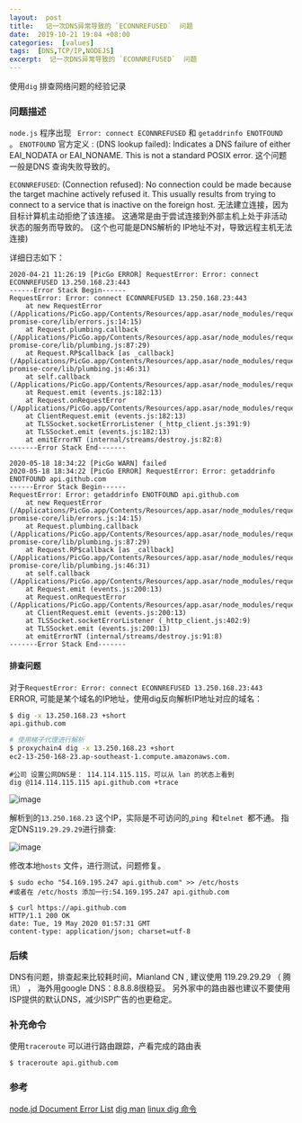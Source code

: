 ```yaml
---
layout:  post
title:   记一次DNS异常导致的 `ECONNREFUSED`  问题
date:  2019-10-21 19:04 +08:00
categories:  [values]
tags:  [DNS,TCP/IP,NODEJS]
excerpt:  记一次DNS异常导致的 `ECONNREFUSED`  问题
---
```



使用`dig` 排查网络问题的经验记录
<!-- more -->

### 问题描述
`node.js` 程序出现 ` Error: connect ECONNREFUSED`  和 `getaddrinfo ENOTFOUND` 。
`ENOTFOUND` 官方定义 :  (DNS lookup failed): Indicates a DNS failure of either EAI_NODATA or EAI_NONAME. This is not a standard POSIX error.
这个问题一般是DNS 查询失败导致的。

`ECONNREFUSED`: (Connection refused): No connection could be made because the target machine actively refused it. This usually results from trying to connect to a service that is inactive on the foreign host.
无法建立连接，因为目标计算机主动拒绝了该连接。 这通常是由于尝试连接到外部主机上处于非活动状态的服务而导致的。 (这个也可能是DNS解析的 IP地址不对，导致远程主机无法连接)


详细日志如下：
```
2020-04-21 11:26:19 [PicGo ERROR] RequestError: Error: connect ECONNREFUSED 13.250.168.23:443
------Error Stack Begin------
RequestError: Error: connect ECONNREFUSED 13.250.168.23:443
    at new RequestError (/Applications/PicGo.app/Contents/Resources/app.asar/node_modules/request-promise-core/lib/errors.js:14:15)
    at Request.plumbing.callback (/Applications/PicGo.app/Contents/Resources/app.asar/node_modules/request-promise-core/lib/plumbing.js:87:29)
    at Request.RP$callback [as _callback] (/Applications/PicGo.app/Contents/Resources/app.asar/node_modules/request-promise-core/lib/plumbing.js:46:31)
    at self.callback (/Applications/PicGo.app/Contents/Resources/app.asar/node_modules/request/request.js:185:22)
    at Request.emit (events.js:182:13)
    at Request.onRequestError (/Applications/PicGo.app/Contents/Resources/app.asar/node_modules/request/request.js:881:8)
    at ClientRequest.emit (events.js:182:13)
    at TLSSocket.socketErrorListener (_http_client.js:391:9)
    at TLSSocket.emit (events.js:182:13)
    at emitErrorNT (internal/streams/destroy.js:82:8)
-------Error Stack End-------
```

```
2020-05-18 18:34:22 [PicGo WARN] failed
2020-05-18 18:34:22 [PicGo ERROR] RequestError: Error: getaddrinfo ENOTFOUND api.github.com
------Error Stack Begin------
RequestError: Error: getaddrinfo ENOTFOUND api.github.com
    at new RequestError (/Applications/PicGo.app/Contents/Resources/app.asar/node_modules/request-promise-core/lib/errors.js:14:15)
    at Request.plumbing.callback (/Applications/PicGo.app/Contents/Resources/app.asar/node_modules/request-promise-core/lib/plumbing.js:87:29)
    at Request.RP$callback [as _callback] (/Applications/PicGo.app/Contents/Resources/app.asar/node_modules/request-promise-core/lib/plumbing.js:46:31)
    at self.callback (/Applications/PicGo.app/Contents/Resources/app.asar/node_modules/request/request.js:185:22)
    at Request.emit (events.js:200:13)
    at Request.onRequestError (/Applications/PicGo.app/Contents/Resources/app.asar/node_modules/request/request.js:881:8)
    at ClientRequest.emit (events.js:200:13)
    at TLSSocket.socketErrorListener (_http_client.js:402:9)
    at TLSSocket.emit (events.js:200:13)
    at emitErrorNT (internal/streams/destroy.js:91:8)
-------Error Stack End-------
```


####  排查问题
对于`RequestError: Error: connect ECONNREFUSED 13.250.168.23:443` ERROR, 可能是某个域名的IP地址，使用dig反向解析IP地址对应的域名：
```bash
$ dig -x 13.250.168.23 +short
api.github.com

# 使用梯子代理进行解析
$ proxychain4 dig -x 13.250.168.23 +short
ec2-13-250-168-23.ap-southeast-1.compute.amazonaws.com.
```

```
#公司 设置公网DNS是： 114.114.115.115，可以从 lan 的状态上看到
dig @114.114.115.115 api.github.com +trace
```

![image](https://raw.githubusercontent.com/ordiychen/study_notes/master/res/image/node_image/img_20_img_20200519094710.png)


解析到的`13.250.168.23` 这个IP，实际是不可访问的,`ping `和`telnet `都不通。
指定DNS`119.29.29.29`进行排查:

![image](https://raw.githubusercontent.com/ordiychen/study_notes/master/res/image/node_image/img_20_img_20200519095335.png)


修改本地`hosts` 文件，进行测试，问题修复。
```
$ sudo echo "54.169.195.247 api.github.com" >> /etc/hosts
#或者在 /etc/hosts 添加一行:54.169.195.247 api.github.com

$ curl https://api.github.com
HTTP/1.1 200 OK
date: Tue, 19 May 2020 01:57:31 GMT
content-type: application/json; charset=utf-8
```

### 后续
DNS有问题，排查起来比较耗时间，Mianland CN , 建议使用 119.29.29.29 （ 腾讯） ， 海外用google DNS：8.8.8.8很稳妥。
另外家中的路由器也建议不要使用ISP提供的默认DNS，减少ISP广告的也更稳定。

### 补充命令
使用`traceroute` 可以进行路由跟踪，产看完成的路由表
```
$ traceroute api.github.com

```

### 参考
[node.jd Document Error List]([https://nodejs.org/api/fs.html)
[dig man](https://linux.die.net/man/1/dig)
[linux dig 命令](https://www.cnblogs.com/sparkdev/p/7777871.html)
